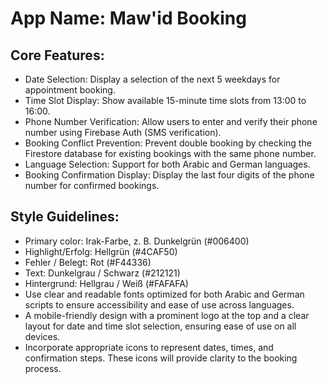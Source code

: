 # **App Name**: Maw'id Booking

## Core Features:

- Date Selection: Display a selection of the next 5 weekdays for appointment booking.
- Time Slot Display: Show available 15-minute time slots from 13:00 to 16:00.
- Phone Number Verification: Allow users to enter and verify their phone number using Firebase Auth (SMS verification).
- Booking Conflict Prevention: Prevent double booking by checking the Firestore database for existing bookings with the same phone number.
- Language Selection: Support for both Arabic and German languages.
- Booking Confirmation Display: Display the last four digits of the phone number for confirmed bookings.

## Style Guidelines:

- Primary color: Irak-Farbe, z. B. Dunkelgrün (#006400)
- Highlight/Erfolg: Hellgrün (#4CAF50)
- Fehler / Belegt: Rot (#F44336)
- Text: Dunkelgrau / Schwarz (#212121)
- Hintergrund: Hellgrau / Weiß (#FAFAFA)
- Use clear and readable fonts optimized for both Arabic and German scripts to ensure accessibility and ease of use across languages.
- A mobile-friendly design with a prominent logo at the top and a clear layout for date and time slot selection, ensuring ease of use on all devices.
- Incorporate appropriate icons to represent dates, times, and confirmation steps.  These icons will provide clarity to the booking process.